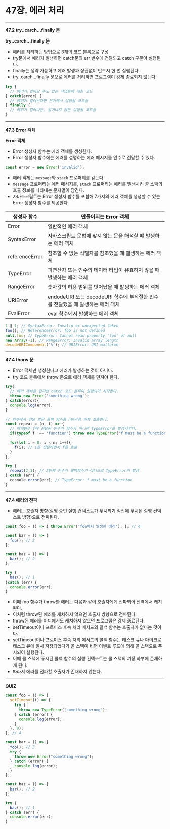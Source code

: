 # 47장. 에러 처리

---

**47.2 try..carch…finally 문**

 **try..carch…finally 문**

- 에러를 처리하는 방법으로 3개의 코드 블록으로 구성
- try문에서 에러가 발생하면 catch문의 err 변수에 전달되고 catch 구문이 실행된다.
- finally는 생략 가능하고 에러 발생과 상관없이 반드시 한 번 실행된다.
- try..carch…finally 문으로 에러를 처리하면 프로그램이 강제 종료되지 않는다

```jsx
try {
  // 에러가 일어날 수도 있는 작업들에 대한 코드
} catch(error) {
  // 에러가 일어난다면 분기해서 실행될 코드들
} finally {
  // 에러가 일어나든, 일어나지 않든 실행될 코드들
}
```

---

**47.3 Error 객체**

**Error 객체**

- Error 생성자 함수는 에러 객체를 생성한다.
- Error 생성자 함수에는 에러를 설명하는 에러 메시지를 인수로 전달할 수 있다.

```jsx
const error = new Error('invalid');
```

- 에러 객체는 `message`와 `stack` 프로퍼티를 갖는다.
- `message` 프로퍼티는 에러 메시지를, `stack` 프로퍼티는 에러를 발생시킨 콜 스택의 호출 정보를 나타내는 문자열이 담긴다.
- 자바스크립트는 Error 생성자 함수를 포함해 7가지의 에러 객체를 생성할 수 있는 Error 생성자 함수를 제공한다.

| 생성자 함수 | 만들어지는 Error 객체 |
| --- | --- |
| Error | 일반적인 에러 객체 |
| SyntaxError | 자바스크립트 문법에 맞지 않는 문을 해석할 떄 발생하는 에러 객체 |
| referenceError | 참조할 수 없는 식별자를 참조했을 때 발생하는 에러 객체 |
| TypeError | 피연산자 또는 인수의 데이터 타입이 유효하지 않을 때 발생하는 에러 객체 |
| RangeError | 숫자값의 허용 범위를 벗어났을 때 발생하는 에러 객체 |
| URIError | endodeURI 또는 decodeURI 함수에 부적절한 인수를 전달했을 때 발생하는 에러 객체 |
| EvalError | eval 함수에서 발생하는 에러 객체 |

```jsx
1 @ 1; // SyntaxError: Invalid or unexpected token
foo(); // ReferenceError: foo is not defined
null.foo; // TypeError: Cannot read property 'foo' of null
new Array(-1); // RangeError: Invalid array length
decodeURIComponent('%'); // URIError: URI malforme
```

---

**47.4 thorw 문**
- Error 객체만 생성한다고 에러가 발생하는 것이 아니다.
- try 코드 블록에서 throw 문으로 에러 객체를 던져야 한다.

```jsx
try{
  // 에러 객체를 던지면 catch 코드 블록이 실행되기 시작한다.
  throw new Error('something wrong');
} catch(error){
  console.log(error);
}
```
```jsx
// 외부에서 전달 받은 콜백 함수를 n번만큼 반복 호출한다.
const repeat = (n, f) => {
  // 매개변수 f에 전달된 인수가 함수가 아니면 TypeError를 발생시킨다.
  if(typeof f !== 'function') throw new TypeError('f must be a function');
  
  for(let i = 0; i < n; i++){
    f(i); // i를 전달하면서 f를 호출
  }
};

try {
  repeat(2,1); // 2번쨰 인수가 콜백함수가 아니므로 TypeError가 발생
} catch (err) {
  cosnole.error(err); // TypeError: f must be a function
}
```

---

**47.4 에러의 전파**
- 에러는 호출자 방향(실행 중인 실행 컨텍스트가 푸시되기 직전에 푸시된 실행 컨텍스트 방향)으로 전파된다.
```jsx
const foo = () => { throw Error('foo에서 발생한 에러'); }; // 4

const bar = () => {
  foo(); // 3 
};

const baz = () => {
  bar(); // 2
};

try {
  baz(); // 1
}catch (err) {
  console.error(err);
}
```

- 이때 foo 함수가 throw한 에러는 다음과 같이 호출자에게 전파되어 전역에서 캐치된다.
- 이처럼 throw된 에러를 캐치하지 않으면 호출자 방향으로 전파된다.
- throw된 에러를 어디에서도 캐치하지 않으면 프로그램은 강제 종료된다.
- setTimeout이나 프로미스 후속 처리 메서드의 콜백 함수는 호출자가 없다는 것이다.
- setTimeout이나 프로미스 후속 처리 메서드의 콜백 함수는 태스크 큐나 마이크로 태스크 큐에 일시 저장되었다가 콜 스택이 비면 이밴트 루프에 의해 콜 스택으로 푸시되어 실행된다.
- 이때 콜 스택에 푸시된 콜백 함수의 실행 컨텍스트는 콜 스택의 가장 하부에 존재하게 된다.
- 따라서 에러를 전파할 호출자가 존재하지 않는다.


---

**QUIZ**
```jsx
const foo = () => {
  setTimeout(() => {
    try {
      throw new TypeError("something wrong");
    } catch (error) {
      console.log(error);
    }
  }, 0);
}; // 4

const bar = () => {
  foo(); // 3
  try {
    throw new Error("something wrong");
  } catch (error) {
    console.log(error);
  }
};

const baz = () => {
  bar(); // 2
};

try {
  baz(); // 1
} catch (err) {
  console.error(err);
}
```
